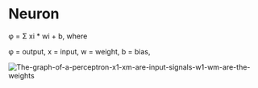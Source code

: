 # Neuron
φ = Σ xi * wi + b, where

φ = output,
x = input,
w = weight,
b = bias,

![The-graph-of-a-perceptron-x1-xm-are-input-signals-w1-wm-are-the-weights](https://github.com/user-attachments/assets/43c1ad73-c857-44b6-b122-231ee367c6af)
